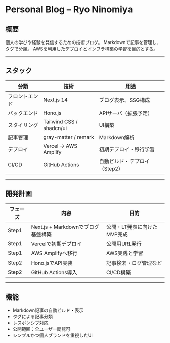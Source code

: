 #  Personal Blog – Ryo Ninomiya

## 概要
個人の学びや経験を発信するための技術ブログ。
Markdownで記事を管理し、タグで分類。
AWSを利用したデプロイとインフラ構築の学習を目的とする。

---

## スタック
| 分類 | 技術 | 用途 |
|------|------|------|
| フロントエンド | Next.js 14 | ブログ表示、SSG構成 |
| バックエンド | Hono.js | APIサーバ（拡張予定） |RE
| スタイリング | Tailwind CSS / shadcn/ui | UI構築 |
| 記事管理 | gray-matter / remark | Markdown解析 |
| デプロイ | Vercel → AWS Amplify | 初期デプロイ・移行学習 |
| CI/CD | GitHub Actions | 自動ビルド・デプロイ（Step2） |

---

## 開発計画
| フェーズ | 内容 | 目的 |
|-----------|------|------|
| Step1 | Next.js + Markdownでブログ基盤構築 | 公開・LT発表に向けたMVP完成 |
| Step1 | Vercelで初期デプロイ | 公開用URL発行 |
| Step1 | AWS Amplifyへ移行 | AWS実践と学習 |
| Step2 | Hono.jsでAPI実装 | 記事検索・ログ管理など |
| Step2 | GitHub Actions導入 | CI/CD構築 |

---

## 機能
- Markdown記事の自動ビルド・表示
- タグによる記事分類
- レスポンシブ対応
- 公開範囲：全ユーザー閲覧可
- シンプルかつ個人ブランドを重視したUI
